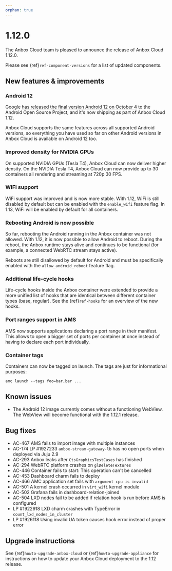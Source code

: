 ```yaml
---
orphan: true
---
```

# 1.12.0

The Anbox Cloud team is pleased to announce the release of Anbox Cloud 1.12.0.

Please see {ref}`ref-component-versions` for a list of updated components.

## New features & improvements

### Android 12

Google [has released the final version Android 12 on October 4](https://android-developers.googleblog.com/2021/10/android-12-is-live-in-aosp.html) to the Android Open Source Project, and it's now shipping as part of Anbox Cloud 1.12.

Anbox Cloud supports the same features across all supported Android versions, so everything you have used so far on other Android versions in Anbox Cloud is available on Android 12 too.

### Improved density for NVIDIA GPUs

On supported NVIDIA GPUs (Tesla T4), Anbox Cloud can now deliver higher density. On the NVIDIA Tesla T4, Anbox Cloud can now provide up to 30 containers all rendering and streaming at 720p 30 FPS.

### WiFi support

WiFi support was improved and is now more stable. With 1.12, WiFi is still disabled by default but can be enabled with the `enable_wifi` feature flag. In 1.13, WiFi will be enabled by default for all containers.

### Rebooting Android is now possible

So far, rebooting the Android running in the Anbox container was not allowed. With 1.12, it is now possible to allow Android to reboot. During the reboot, the Anbox runtime stays alive and continues to be functional (for example, a connected WebRTC stream stays active).

Reboots are still disallowed by default for Android and must be specifically enabled with the `allow_android_reboot` feature flag.

### Additional life-cycle hooks

Life-cycle hooks inside the Anbox container were extended to provide a more unified list of hooks that are identical between different container types (base, regular). See the {ref}`ref-hooks` for an overview of the new hooks.

### Port ranges support in AMS

AMS now supports applications declaring a port range in their manifest. This allows to open a bigger set of ports per container at once instead of having to declare each port individually.

### Container tags

Containers can now be tagged on launch. The tags are just for informational purposes:

    amc launch --tags foo=bar,bar ...

## Known issues

* The Android 12 image currently comes without a functioning WebView. The WebView will become functional with the 1.12.1 release.

## Bug fixes

* AC-467 AMS fails to import image with multiple instances
* AC-174 LP #1927233 `anbox-stream-gateway-lb` has no open ports when deployed via Juju 2.9
* AC-293 Anbox leaks after `CtsGraphicsTestCases` has finished
* AC-294 WebRTC platform crashes on `glDeleteTextures`
* AC-446 Container fails to start: This operation can't be cancelled
* AC-453 Dashboard charm fails to deploy
* AC-466 AMC application set fails with `argument cpu is invalid`
* AC-501 A kernel crash occurred in `virt_wifi` kernel module
* AC-502 Grafana fails in dashboard-relation-joined
* AC-504 LXD nodes fail to be added if relation hook is run before AMS is configured
* LP #1922918 LXD charm crashes with TypeError in `count_lxd_nodes_in_cluster`
* LP #1926118 Using invalid UA token causes hook error instead of proper error

## Upgrade instructions

See {ref}`howto-upgrade-anbox-cloud` or {ref}`howto-upgrade-appliance` for instructions on how to update your Anbox Cloud deployment to the 1.12 release.
